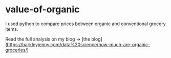 # value-of-organic
I used python to compare prices between organic and conventional grocery items.

Read the full analysis on my blog &rarr; [the blog] (https://barkleyjenny.com/data%20science/how-much-are-organic-groceries/)
